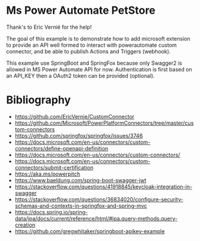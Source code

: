 # Ms Power Automate PetStore

Thank's to Eric Vernié for the help!

The goal of this example is to demonstrate how to add microsoft extension to provide an API well formed to interact with powerautomate custom connector, and be able to publish Actions and Triggers (webhook).


This example use SpringBoot and SpringFox because only Swagger2 is allowed in MS Power Automate API for now.
Authentication is first based on an API_KEY then a OAuth2 token can be provided (optional).



# Bibliography
* https://github.com/EricVernie/CustomConnector
* https://github.com/Microsoft/PowerPlatformConnectors/tree/master/custom-connectors
* https://github.com/springfox/springfox/issues/3746
* https://docs.microsoft.com/en-us/connectors/custom-connectors/define-openapi-definition
* https://docs.microsoft.com/en-us/connectors/custom-connectors/
* https://docs.microsoft.com/en-us/connectors/custom-connectors/submit-certification
* https://aka.ms/powerpitch
* https://www.baeldung.com/spring-boot-swagger-jwt
* https://stackoverflow.com/questions/41918845/keycloak-integration-in-swagger
* https://stackoverflow.com/questions/36834020/configure-security-schemas-and-contexts-in-springfox-and-spring-mvc
* https://docs.spring.io/spring-data/jpa/docs/current/reference/html/#jpa.query-methods.query-creation
* https://github.com/gregwhitaker/springboot-apikey-example

